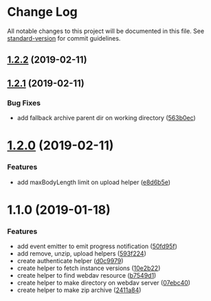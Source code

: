 # Change Log

All notable changes to this project will be documented in this file. See [standard-version](https://github.com/conventional-changelog/standard-version) for commit guidelines.

<a name="1.2.2"></a>
## [1.2.2](https://github.com/cesconix/salesforce-deploy/compare/v1.2.1...v1.2.2) (2019-02-11)



<a name="1.2.1"></a>
## [1.2.1](https://github.com/cesconix/salesforce-deploy/compare/v1.2.0...v1.2.1) (2019-02-11)


### Bug Fixes

* add fallback archive parent dir on working directory ([563b0ec](https://github.com/cesconix/salesforce-deploy/commit/563b0ec))



<a name="1.2.0"></a>
# [1.2.0](https://github.com/cesconix/salesforce-deploy/compare/v1.1.0...v1.2.0) (2019-02-11)


### Features

* add maxBodyLength limit on upload helper ([e8d6b5e](https://github.com/cesconix/salesforce-deploy/commit/e8d6b5e))



<a name="1.1.0"></a>
# 1.1.0 (2019-01-18)


### Features

* add event emitter to emit progress notification ([50fd95f](https://github.com/cesconix/salesforce-deploy/commit/50fd95f))
* add remove, unzip, upload helpers ([593f224](https://github.com/cesconix/salesforce-deploy/commit/593f224))
* create authenticate helper ([d0c9979](https://github.com/cesconix/salesforce-deploy/commit/d0c9979))
* create helper to fetch instance versions ([10e2b22](https://github.com/cesconix/salesforce-deploy/commit/10e2b22))
* create helper to find webdav resource ([b7549d1](https://github.com/cesconix/salesforce-deploy/commit/b7549d1))
* create helper to make directory on webdav server ([07ebc40](https://github.com/cesconix/salesforce-deploy/commit/07ebc40))
* create helper to make zip archive ([2411a84](https://github.com/cesconix/salesforce-deploy/commit/2411a84))
